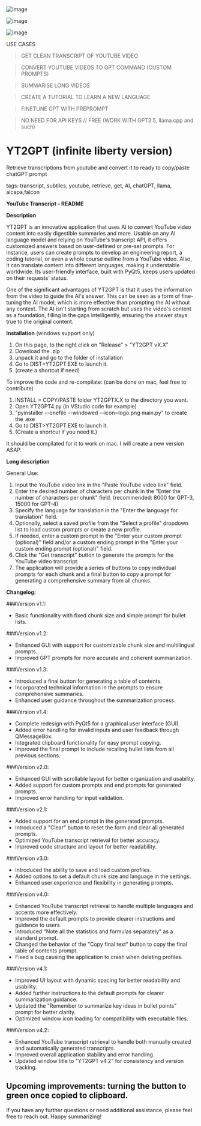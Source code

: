 ![image](https://github.com/yoman38/YT2GPT-create-summary-from-youtube/assets/124726056/355eab10-edcd-4597-9d66-d4e785559834)

![image](https://github.com/yoman38/YT2GPT-create-summary-from-youtube/assets/124726056/f685855c-4f4f-4366-ae0f-338a29a18592)

![image](https://github.com/yoman38/YT2GPT-create-summary-from-youtube/assets/124726056/4f7ee06c-1731-4628-ad9a-5f35bec28623)


USE CASES

> GET CLEAN TRANSCRIPT OF YOUTUBE VIDEO

> CONVERT YOUTUBE VIDEOS TO GPT COMMAND (CUSTOM PROMPTS)

> SUMMARISE LONG VIDEOS

> CREATE A TUTORIAL TO LEARN A NEW LANGUAGE

> FINETUNE GPT WITH PREPROMPT

> NO NEED FOR API KEYS // FREE (WORK WITH GPT3.5, llama.cpp and such)

# YT2GPT (infinite liberty version)
 Retrieve transcriptions from youtube and convert it to ready to copy/paste chatGPT prompt

 tags: transcript, subtiles, youtube, retrieve, get, AI, chatGPT, llama, alcapa,falcon

**YouTube Transcript - README**

**Description**

YT2GPT is an innovative application that uses AI to convert YouTube video content into easily digestible summaries and more. Usable on any AI language model and relying on YouTube's transcript API, it offers customized answers based on user-defined or pre-set prompts. For instance, users can create prompts to develop an engineering report, a coding tutorial, or even a whole course outline from a YouTube video. Also, it can translate content into different languages, making it understable worldwide. Its user-friendly interface, built with PyQt5, keeps users updated on their requests' status. 

One of the significant advantages of YT2GPT is that it uses the information from the video to guide the AI's answer. This can be seen as a form of fine-tuning the AI model, which is more effective than prompting the AI without any context. The AI isn't starting from scratch but uses the video's content as a foundation, filling in the gaps intelligently, ensuring the answer stays true to the original content.

**Installation** (windows support only)

1. On this page, to the right click on "Release" > "YT2GPT vX.X"
2. Download the .zip
3. unpack it and go to the folder of installation
4. Go to DIST>YT2GPT.EXE to launch it.
5. (create a shortcut if need)

To improve the code and re-compilate: (can be done on mac, feel free to contribute)
1. INSTALL > COPY/PASTE folder YT2GPTX.X to the directory you want.
2. Open YT2GPT4.py (in VStudio code for example)
3. "pyinstaller --onefile --windowed --icon=logo.png main.py" to create the .exe
5. Go to DIST>YT2GPT.EXE to launch it. 
6. (Create a shortcut if you need it.)

It should be compilated for it to work on mac. I will create a new version ASAP.

**Long description**

General Use:
1. Input the YouTube video link in the "Paste YouTube video link" field.
2. Enter the desired number of characters per chunk in the "Enter the number of characters per chunk" field. (recommended: 8000 for GPT-3, 15000 for GPT-4)
3. Specify the language for translation in the "Enter the language for translation" field.
4. Optionally, select a saved profile from the "Select a profile" dropdown list to load custom prompts or create a new profile.
5. If needed, enter a custom prompt in the "Enter your custom prompt (optional)" field and/or a custom ending prompt in the "Enter your custom ending prompt (optional)" field.
6. Click the "Get transcript" button to generate the prompts for the YouTube video transcript.
7. The application will provide a series of buttons to copy individual prompts for each chunk and a final button to copy a prompt for generating a comprehensive summary from all chunks.



**Changelog:**

###Version v1.1:

- Basic functionality with fixed chunk size and simple prompt for bullet lists.

###Version v1.2:

- Enhanced GUI with support for customizable chunk size and multilingual prompts.
- Improved GPT prompts for more accurate and coherent summarization.

###Version v1.3:

- Introduced a final button for generating a table of contents.
- Incorporated technical information in the prompts to ensure comprehensive summaries.
- Enhanced user guidance throughout the summarization process.

###Version v1.4:

- Complete redesign with PyQt5 for a graphical user interface (GUI).
- Added error handling for invalid inputs and user feedback through QMessageBox.
- Integrated clipboard functionality for easy prompt copying.
- Improved the final prompt to include recalling bullet lists from all previous sections.

###Version v2.0:

- Enhanced GUI with scrollable layout for better organization and usability.
- Added support for custom prompts and end prompts for generated prompts.
- Improved error handling for input validation.

###Version v2.1:

- Added support for an end prompt in the generated prompts.
- Introduced a "Clear" button to reset the form and clear all generated prompts.
- Optimized YouTube transcript retrieval for better accuracy.
- Improved code structure and layout for better readability.

###Version v3.0:

- Introduced the ability to save and load custom profiles.
- Added options to set a default chunk size and language in the settings.
- Enhanced user experience and flexibility in generating prompts.

###Version v4.0:

- Enhanced YouTube transcript retrieval to handle multiple languages and accents more effectively.
- Improved the default prompts to provide clearer instructions and guidance to users.
- Introduced "Note all the statistics and formulas separately" as a standard prompt.
- Changed the behavior of the "Copy final text" button to copy the final table of contents prompt.
- Fixed a bug causing the application to crash when deleting profiles.

###Version v4.1:

- Improved UI layout with dynamic spacing for better readability and usability.
- Added further instructions to the default prompts for clearer summarization guidance.
- Updated the "Remember to summarize key ideas in bullet points" prompt for better clarity.
- Optimized window icon loading for compatibility with executable files.

###Version v4.2:

- Enhanced YouTube transcript retrieval to handle both manually created and automatically generated transcripts.
- Improved overall application stability and error handling.
- Updated window title to "YT2GPT v4.2" for consistency and version tracking.

Upcoming improvements: turning the button to green once copied to clipboard.
---

If you have any further questions or need additional assistance, please feel free to reach out. Happy summarizing!
